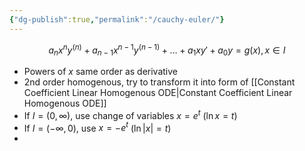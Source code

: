```yaml
---
{"dg-publish":true,"permalink":"/cauchy-euler/"}
---
```


$$
a_n x^n y^{(n)} + a_{n-1} x^{n-1} y^{(n-1)} + \dots + a_1xy' + a_0y = g(x), x \in I
$$

- Powers of $x$ same order as derivative
- 2nd order homogenous, try to transform it into form of [[Constant Coefficient Linear Homogenous ODE\|Constant Coefficient Linear Homogenous ODE]]
- If $I = (0, \infty)$, use change of variables $x = e^t$ ($\ln x = t$)
- If $I = (-\infty, 0)$, use $x = -e^t$ ($\ln |x| = t$)
- 